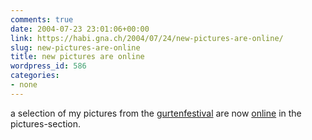 ```yaml
---
comments: true
date: 2004-07-23 23:01:06+00:00
link: https://habi.gna.ch/2004/07/24/new-pictures-are-online/
slug: new-pictures-are-online
title: new pictures are online
wordpress_id: 586
categories:
- none
---
```


a selection of my pictures from the [gurtenfestival](www.gurtenfestival.ch/) are now [online](https://habi.gna.ch/pics/Gurten04/) in the pictures-section.
